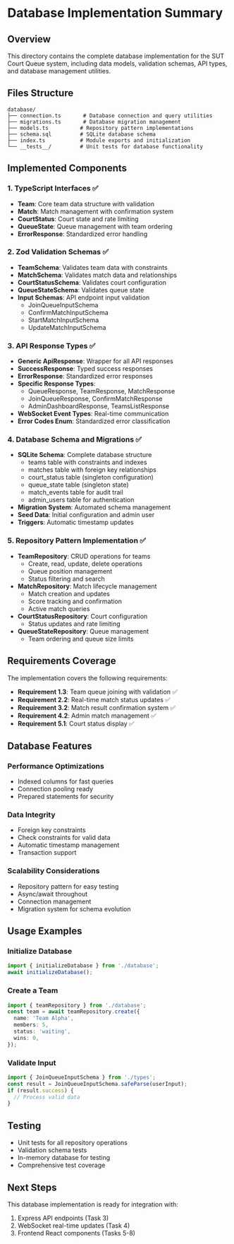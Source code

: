 # Database Implementation Summary

## Overview
This directory contains the complete database implementation for the SUT Court Queue system, including data models, validation schemas, API types, and database management utilities.

## Files Structure

```
database/
├── connection.ts       # Database connection and query utilities
├── migrations.ts       # Database migration management
├── models.ts          # Repository pattern implementations
├── schema.sql         # SQLite database schema
├── index.ts           # Module exports and initialization
└── __tests__/         # Unit tests for database functionality
```

## Implemented Components

### 1. TypeScript Interfaces ✅
- **Team**: Core team data structure with validation
- **Match**: Match management with confirmation system
- **CourtStatus**: Court state and rate limiting
- **QueueState**: Queue management with team ordering
- **ErrorResponse**: Standardized error handling

### 2. Zod Validation Schemas ✅
- **TeamSchema**: Validates team data with constraints
- **MatchSchema**: Validates match data and relationships
- **CourtStatusSchema**: Validates court configuration
- **QueueStateSchema**: Validates queue state
- **Input Schemas**: API endpoint input validation
  - JoinQueueInputSchema
  - ConfirmMatchInputSchema
  - StartMatchInputSchema
  - UpdateMatchInputSchema

### 3. API Response Types ✅
- **Generic ApiResponse<T>**: Wrapper for all API responses
- **SuccessResponse<T>**: Typed success responses
- **ErrorResponse**: Standardized error responses
- **Specific Response Types**: 
  - QueueResponse, TeamResponse, MatchResponse
  - JoinQueueResponse, ConfirmMatchResponse
  - AdminDashboardResponse, TeamsListResponse
- **WebSocket Event Types**: Real-time communication
- **Error Codes Enum**: Standardized error classification

### 4. Database Schema and Migrations ✅
- **SQLite Schema**: Complete database structure
  - teams table with constraints and indexes
  - matches table with foreign key relationships
  - court_status table (singleton configuration)
  - queue_state table (singleton state)
  - match_events table for audit trail
  - admin_users table for authentication
- **Migration System**: Automated schema management
- **Seed Data**: Initial configuration and admin user
- **Triggers**: Automatic timestamp updates

### 5. Repository Pattern Implementation ✅
- **TeamRepository**: CRUD operations for teams
  - Create, read, update, delete operations
  - Queue position management
  - Status filtering and search
- **MatchRepository**: Match lifecycle management
  - Match creation and updates
  - Score tracking and confirmation
  - Active match queries
- **CourtStatusRepository**: Court configuration
  - Status updates and rate limiting
- **QueueStateRepository**: Queue management
  - Team ordering and queue size limits

## Requirements Coverage

The implementation covers the following requirements:

- **Requirement 1.3**: Team queue joining with validation ✅
- **Requirement 2.2**: Real-time match status updates ✅
- **Requirement 3.2**: Match result confirmation system ✅
- **Requirement 4.2**: Admin match management ✅
- **Requirement 5.1**: Court status display ✅

## Database Features

### Performance Optimizations
- Indexed columns for fast queries
- Connection pooling ready
- Prepared statements for security

### Data Integrity
- Foreign key constraints
- Check constraints for valid data
- Automatic timestamp management
- Transaction support

### Scalability Considerations
- Repository pattern for easy testing
- Async/await throughout
- Connection management
- Migration system for schema evolution

## Usage Examples

### Initialize Database
```typescript
import { initializeDatabase } from './database';
await initializeDatabase();
```

### Create a Team
```typescript
import { teamRepository } from './database';
const team = await teamRepository.create({
  name: 'Team Alpha',
  members: 5,
  status: 'waiting',
  wins: 0,
});
```

### Validate Input
```typescript
import { JoinQueueInputSchema } from './types';
const result = JoinQueueInputSchema.safeParse(userInput);
if (result.success) {
  // Process valid data
}
```

## Testing
- Unit tests for all repository operations
- Validation schema tests
- In-memory database for testing
- Comprehensive test coverage

## Next Steps
This database implementation is ready for integration with:
1. Express API endpoints (Task 3)
2. WebSocket real-time updates (Task 4)
3. Frontend React components (Tasks 5-8)